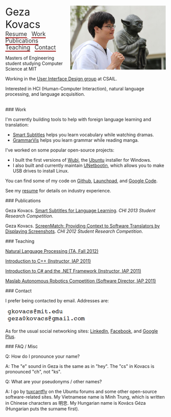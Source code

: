 <style>
.header {
  font-size: 18px;
  vertical-align: middle;
  margin-right: 10px;
  color: #333333;
  text-decoration: none;
  border-bottom: 3px solid #AA3333;
}
</style>

<img src="geza.png" style="float: right; margin-left: 20px"></img>

<div>
<span style="font-size: 32px; vertical-align: middle; margin-right: 30px">Geza Kovacs</span>
<span>
<a href="resume.pdf"    class="header">Resume</a>
<a href="#work"         class="header">Work</a>
<a href="#publications" class="header">Publications</a>
<a href="#teaching"     class="header">Teaching</a>
<a href="#contact"      class="header">Contact</a>
</span>
</div>

Masters of Engineering student studying Computer Science at MIT

Working in the [User Interface Design group](http://groups.csail.mit.edu/uid/) at CSAIL.

Interested in HCI (Human-Computer Interaction), natural language processing, and language acquisition.

<br/>

<a name="work"/>
### Work

I'm currently building tools to help with foreign language learning and translation:

* [Smart Subtitles](http://smartsubs.csail.mit.edu) helps you learn vocabulary while watching dramas.
* [GrammarVis](http://grammarvis.csail.mit.edu) helps you learn grammar while reading manga.

I've worked on some popular open-source projects:

* I built the first versions of [Wubi](http://wubi.sourceforge.net/), the [Ubuntu](http://www.ubuntu.com/) installer for Windows.
* I also built and currently maintain [UNetbootin](http://unetbootin.sourceforge.net/), which allows you to make USB drives to install Linux.

You can find some of my code on [Github](http://github.com/gkovacs), [Launchpad](http://launchpad.net/~gezakovacs), and [Google Code](http://code.google.com/u/115256740026582893742/).

See my [resume](resume.pdf) for details on industry experience.

<a name="publications"/>
### Publications

Geza Kovacs. [Smart Subtitles for Language Learning](http://groups.csail.mit.edu/uid/other-pubs/chi2013-smartsubs.pdf). *CHI 2013 Student Research Competition*.

Geza Kovacs. [ScreenMatch: Providing Context to Software Translators by Displaying Screenshots](http://groups.csail.mit.edu/uid/other-pubs/chi2012-screenshots-for-translation-context.pdf). *CHI 2012 Student Research Competition*.

<a name="teaching"/>
### Teaching

[Natural Language Processing (TA, Fall 2012)](http://web.mit.edu/6.863/www/fall2012/)

[Introduction to C++ (Instructor, IAP 2011)](http://ocw.mit.edu/courses/electrical-engineering-and-computer-science/6-096-introduction-to-c-january-iap-2011/)

[Introduction to C# and the .NET Framework (Instructor, IAP 2011)](http://iap-csharp.github.com/)

[Maslab Autonomous Robotics Competition (Software Director, IAP 2011)](http://maslab.mit.edu/2011/wiki/Maslab_2011)

<a name="contact"/>
### Contact

I prefer being contacted by email. Addresses are:

<a href="http://mailhide.recaptcha.net/d?k=01MD79eS6fZEZmWjK6-0Glug==&c=2irEYBIiPVAay_dxdqlOocX4GmD7ssuBeGFr44MUN9I=" target="_blank" onclick="window.open('http://mailhide.recaptcha.net/d?k=01MD79eS6fZEZmWjK6-0Glug==&c=2irEYBIiPVAay_dxdqlOocX4GmD7ssuBeGFr44MUN9I=', '', 'toolbar=0,scrollbars=0,location=0,statusbar=0,menubar=0,resizable=0,width=500,height=300'); return false;"><img src="mail.png" alt="click to reveal mail" title="click to reveal mail" /></a>

As for the usual social networking sites: [LinkedIn](http://www.linkedin.com/pub/geza-kovacs/10/189/1), [Facebook](http://www.facebook.com/gkovacs), and [Google Plus](https://plus.google.com/115256740026582893742).

<a name="faq"/>
### FAQ / Misc

Q: How do I pronounce your name?

A: The "e" sound in Geza is the same as in "hey". The "cs" in Kovacs is pronounced "ch", not "ks".

Q: What are your pseudonyms / other names?

A: I go by [tuxcantfly](http://ubuntuforums.org/member.php?u=79823) on the Ubuntu forums and some other open-source software-related sites. My Vietnamese name is Minh Trung, which is written in Chinese characters as 明忠. My Hungarian name is Kovács Géza (Hungarian puts the surname first).
